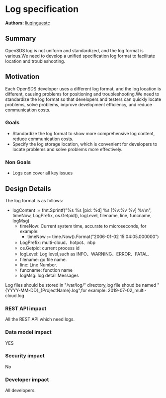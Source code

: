 # Log specification
**Authors:** [liuqinguestc](https://github.com/liuqinguestc)

## Summary

OpenSDS log is not uniform and standardized, and the log format is various.We need to develop a unified specification log format to facilitate location and troubleshooting.

## Motivation

Each OpenSDS developer uses a different log format, and the log location is different, causing problems for positioning and troubleshooting.We need to standardize the log format so that developers and testers can quickly locate problems, solve problems, improve development efficiency, and reduce communication costs.

### Goals
* Standardize the log format to show more comprehensive log content, reduce communication costs.
* Specify the log storage location, which is convenient for developers to locate problems and solve problems more effectively.

### Non Goals
* Logs can cover all key issues

## Design Details
The log format is as follows:
* logContent := fmt.Sprintf("%s %s [pid: %d] %s [%v:%v %v] %v\n", timeNow, LogPrefix, os.Getpid(), logLevel, filename, line, funcname, logMsg)
  * timeNow: Current system time, accurate to microseconds, for example:
      * timeNow := time.Now().Format("2006-01-02 15:04:05.000000")
  * LogPrefix: multi-cloud、hotpot、nbp
  * os.Getpid: current process id
  * logLevel: Log level,such as INFO、WARNING、ERROR、FATAL.
  * filename: go file name.
  * line: Line Number.
  * funcname: function name
  * logMsg: log detail Messages

Log files should be stored in "/var/log/" directory,log file shoud be named "{YYYY-MM-DD}_{ProjectName}.log",for example: 2019-07-02_multi-cloud.log 
### REST API impact

All the REST API which need logs.

### Data model impact

YES

### Security impact

No

### Developer impact

All developers.




 